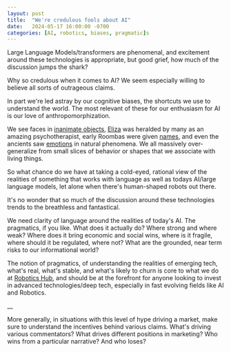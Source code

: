 ```yaml
---
layout: post
title:  "We're credulous fools about AI"
date:   2024-05-17 16:00:00 -0700
categories: [AI, robotics, biases, pragmatic]s
---
```


Large Language Models/transformers are phenomenal, and excitement around these technologies is appropriate, but good grief, how much of the discussion jumps the shark? 

Why so credulous when it comes to AI? We seem especially willing to believe all sorts of outrageous claims. 

In part we're led astray by our cognitive biases, the shortcuts we use to understand the world. The most relevant of these for our enthusiasm for AI is our love of anthropomorphization.

We see faces in [inanimate objects](https://lnkd.in/gjEe_USG),  [Eliza](https://lnkd.in/gpBy_EPA) was heralded by many as an amazing psychotherapist, early Roombas were given [names](https://lnkd.in/g3Nv5BMU), and even the ancients saw [emotions](https://lnkd.in/g8mxSdNu) in natural phenomena. We all massively over-generalize from small slices of behavior or shapes that we associate with living things.

So what chance do we have at taking a cold-eyed, rational view of the realities of something that works with language as well as todays AI/large language models, let alone when there's human-shaped robots out there.

It's no wonder that so much of the discussion around these technologies trends to the breathless and fantastical.

We need clarity of language around the realities of today's AI. The pragmatics, if you like. What does it actually do? Where strong and where weak? Where does it bring economic and social wins, where is it fragile, where should it be regulated, where not? What are the grounded, near term risks to our informational world?

The notion of pragmatics, of understanding the realities of emerging tech, what's real, what's stable, and what's likely to churn is core to what we do at [Robotics Hub](https://theroboticshub.com), and should be at the forefront for anyone looking to invest in advanced technologies/deep tech, especially in fast evolving fields like AI and Robotics.

__

More generally, in situations with this level of hype driving a market, make sure to understand the incentives behind various claims. What's driving various commentators? What drives different positions in marketing? Who wins from a particular narrative? And who loses?

